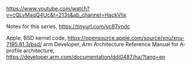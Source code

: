 https://www.youtube.com/watch?v=cQLvMaqQ4Uc&t=213s&ab_channel=HackVlix

Notes for this series, https://tinyurl.com/yc87yndc

Apple, BSD kernel code, https://opensource.apple.com/source/xnu/xnu-7195.81.3/bsd/
arm Developer, Arm Architecture Reference Manual for A-profile architecture, https://developer.arm.com/documentation/ddi0487/ha/?lang=en